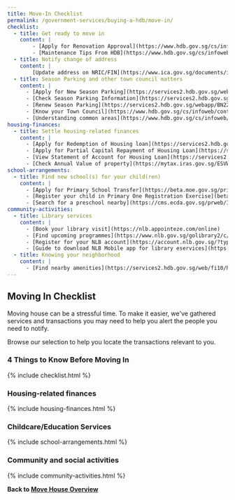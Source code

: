 ```yaml
---
title: Move-In Checklist
permalink: /government-services/buying-a-hdb/move-in/
checklist:
  - title: Get ready to move in
    content: |
        - [Apply for Renovation Approval](https://www.hdb.gov.sg/cs/infoweb/residential/living-in-an-hdb-flat/renovation/applying-for-approval)
        - [Maintenance Tips From HDB](https://www.hdb.gov.sg/cs/infoweb/residential/living-in-an-hdb-flat/home-maintenance/home-care-guide)
  - title: Notify change of address
    content: |
        [Update address on NRIC/FIN](https://www.ica.gov.sg/documents/ic/update_residential_address) 
  - title: Season Parking and other town council matters
    content: |
      - [Apply for New Season Parking](https://services2.hdb.gov.sg/webapp/BN22PPORTALWeb/eApplication/BN22PApplicationTerms.jsp)
      - [Check Season Parking Information](https://services2.hdb.gov.sg/webapp/BN22CpkVcncy/BN22SeasonParkInfoSearch.jsp)
      - [Renew Season Parking](https://services2.hdb.gov.sg/webapp/BN22ERENEW/BN22PRenewTerms.jsp)
      - [Know your Town Council](https://www.hdb.gov.sg/cs/infoweb/contact-us?anchor=towncouncil)
      - [Understanding common areas](https://www.hdb.gov.sg/cs/infoweb/residential/living-in-an-hdb-flat/home-maintenance/function-of-hdb-branches-and-town-councils)
housing-finances:
  - title: Settle housing-related finances
    content: |
      - [Apply for Redemption of Housing loan](https://services2.hdb.gov.sg/webapp/AB03AWRedemptionWeb/AB03SRedemption)
      - [Apply for Partial Capital Repayment of Housing Loan](https://services2.hdb.gov.sg/webapp/AB03FININFO/AB03SSelAcc)
      - [View Statement of Account for Housing Loan](https://services2.hdb.gov.sg/webapp/AB03FININFO/AB03SSelAcc)
      - [Check Annual Value of property](https://mytax.iras.gov.sg/ESVWeb/default.aspx?target=MPTPropertySearch&toLoginSelection=true)
school-arrangements:
  - title: Find new school(s) for your child(ren)
    content: |
      - [Apply for Primary School Transfer](https://beta.moe.gov.sg/primary/transfers/apply/)
      - [Register your child in Primary One Registration Exercise](beta.moe/gov.sg/primary/p1-registration)
      - [Search for a preschool nearby](https://cms.ecda.gov.sg/prweb/IAC/zGwoaxwY6Bz0rcpuMWgTMg%5B%5B*/!STANDARD)
community-activities:
  - title: Library services 
    content: |
      - [Book your library visit](https://nlb.appointeze.com/online)
      - [Find upcoming programmes](https://www.nlb.gov.sg/golibrary2/c/30307529/)
      - [Register for your NLB account](https://account.nlb.gov.sg/?type=register)
      - [Guide to download NLB Mobile app for library eservices](https://mobileapp.nlb.gov.sg/)
  - title: Knowing your neighborhood
    content: |
      - [Find nearby amenities](https://services2.hdb.gov.sg/web/fi10/heartland/index.html)
---
```


## Moving In Checklist

Moving house can be a stressful time. To make it easier, we've gathered services and transactions you may need to help you alert the people you need to notify.

Browse our selection to help you locate the transactions relevant to you.

### 4 Things to Know Before Moving In
{% include checklist.html %}


### Housing-related finances
{% include housing-finances.html %}


### Childcare/Education Services
{% include school-arrangements.html %}


### Community and social activities
{% include community-activities.html %}



**Back to [Move House Overview](/government-services/move-house/overview/)**
